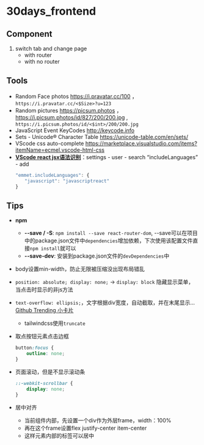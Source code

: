 
# 30days_frontend


## Component
1. switch tab and change page
    - with router
    - with no router


## Tools
- Random Face photos https://i.pravatar.cc/100 ，`https://i.pravatar.cc/<$Size>?u=123` 
- Random pictures https://picsum.photos ， https://i.picsum.photos/id/827/200/200.jpg , `https://i.picsum.photos/id/<$int>/200/200.jpg`
- JavaScript Event KeyCodes http://keycode.info
- Sets - Unicode® Character Table https://unicode-table.com/en/sets/
- VScode css auto-complete https://marketplace.visualstudio.com/items?itemName=ecmel.vscode-html-css
- **[VScode react jsx语法识别](https://github.com/davidkorea/30days_frontend/issues/4#issue-623574983)**：settings - user - search “includeLanguages” - add
    ```javascript
    "emmet.includeLanguages": {
    　　"javascript": "javascriptreact"
    }
    ```


## Tips

- **npm**
    - **--save / -S**: `npm install --save react-router-dom`, --save可以在项目中的package.json文件中`dependencies`增加依赖，下次使用该配置文件直接`npm install`就可以
    - **--save-dev**: 安装到package.json文件的`devDependencies`中
    
- body设置min-width，防止无限被压缩没出现布局错乱
- `position: absolute; display: none;`  -> `display: block` 隐藏显示菜单，当点击时显示的非js方法
- `text-overflow: ellipsis;`，文字根据div宽度，自动截取，并在末尾显示... [Github Trending 小卡片](https://github.com/davidkorea/30days_frontend/tree/master/06_hackerNews)
  - tailwindcss使用`truncate`
- 取点按钮元素点击边框
  ```css
  button:focus {
      outline: none;
  }
  ```
- 页面滚动，但是不显示滚动条
  ```css
  ::-webkit-scrollbar {
      display: none;
  }
  ```

- 居中对齐
  - 当前组件内部，先设置一个div作为外层frame，width：100%
  - 再在这个frame设置flex justify-center item-center
  - 这样元素内部的标签可以居中



